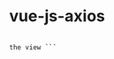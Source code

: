 # vue-js-axios

``` in this repo i just pulled data from fake json rest api with vue js axios js and update 

the view ```
